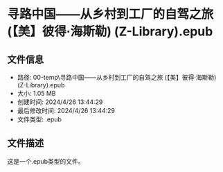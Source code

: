 ﻿# 寻路中国——从乡村到工厂的自驾之旅 (【美】彼得·海斯勒) (Z-Library).epub

## 文件信息
- 路径: 00-temp\寻路中国——从乡村到工厂的自驾之旅 (【美】彼得·海斯勒) (Z-Library).epub
- 大小: 1.05 MB
- 创建时间: 2024/4/26 13:44:29
- 最后修改时间: 2024/4/26 13:44:29
- 文件类型: .epub

## 文件描述
这是一个.epub类型的文件。

